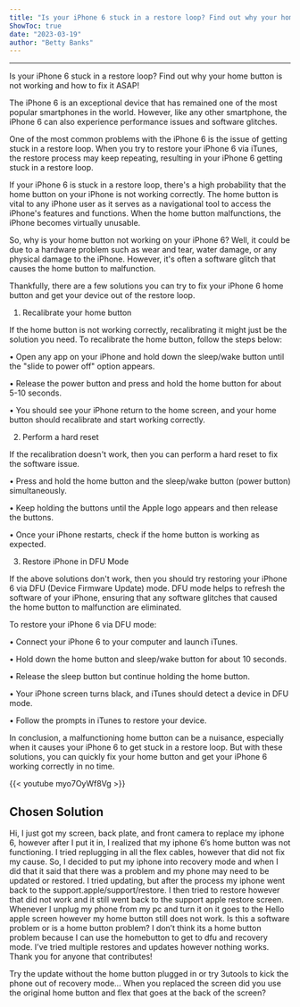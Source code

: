 ```yaml
---
title: "Is your iPhone 6 stuck in a restore loop? Find out why your home button is not working and how to fix it ASAP!"
ShowToc: true 
date: "2023-03-19"
author: "Betty Banks"
---
```

*****
Is your iPhone 6 stuck in a restore loop? Find out why your home button is not working and how to fix it ASAP!

The iPhone 6 is an exceptional device that has remained one of the most popular smartphones in the world. However, like any other smartphone, the iPhone 6 can also experience performance issues and software glitches.

One of the most common problems with the iPhone 6 is the issue of getting stuck in a restore loop. When you try to restore your iPhone 6 via iTunes, the restore process may keep repeating, resulting in your iPhone 6 getting stuck in a restore loop.

If your iPhone 6 is stuck in a restore loop, there's a high probability that the home button on your iPhone is not working correctly. The home button is vital to any iPhone user as it serves as a navigational tool to access the iPhone's features and functions. When the home button malfunctions, the iPhone becomes virtually unusable.

So, why is your home button not working on your iPhone 6? Well, it could be due to a hardware problem such as wear and tear, water damage, or any physical damage to the iPhone. However, it's often a software glitch that causes the home button to malfunction.

Thankfully, there are a few solutions you can try to fix your iPhone 6 home button and get your device out of the restore loop.

1. Recalibrate your home button

If the home button is not working correctly, recalibrating it might just be the solution you need. To recalibrate the home button, follow the steps below:

• Open any app on your iPhone and hold down the sleep/wake button until the "slide to power off" option appears.

• Release the power button and press and hold the home button for about 5-10 seconds.

• You should see your iPhone return to the home screen, and your home button should recalibrate and start working correctly.

2. Perform a hard reset

If the recalibration doesn't work, then you can perform a hard reset to fix the software issue.

• Press and hold the home button and the sleep/wake button (power button) simultaneously.

• Keep holding the buttons until the Apple logo appears and then release the buttons.

• Once your iPhone restarts, check if the home button is working as expected.

3. Restore iPhone in DFU Mode

If the above solutions don't work, then you should try restoring your iPhone 6 via DFU (Device Firmware Update) mode. DFU mode helps to refresh the software of your iPhone, ensuring that any software glitches that caused the home button to malfunction are eliminated.

To restore your iPhone 6 via DFU mode:

• Connect your iPhone 6 to your computer and launch iTunes.

• Hold down the home button and sleep/wake button for about 10 seconds.

• Release the sleep button but continue holding the home button.

• Your iPhone screen turns black, and iTunes should detect a device in DFU mode.

• Follow the prompts in iTunes to restore your device.

In conclusion, a malfunctioning home button can be a nuisance, especially when it causes your iPhone 6 to get stuck in a restore loop. But with these solutions, you can quickly fix your home button and get your iPhone 6 working correctly in no time.

{{< youtube myo7OyWf8Vg >}} 



## Chosen Solution
 Hi, I just got my screen, back plate, and front camera to replace my iphone 6, however after I put it in, I realized that my iphone 6’s home button was not functioning. I tried replugging in all the flex cables, however that did not fix my cause. So, I decided to put my iphone into recovery mode and when I did that it said that there was a problem and my phone may need to be updated or restored. I tried updating, but after the process my iphone went back to the support.apple/support/restore. I then tried to restore however that did not work and it still went back to the support apple restore screen. Whenever I unplug my phone from my pc and turn it on it goes to the Hello apple screen however my home button still does not work. Is this a software problem or is a home button problem? I don’t think its a home button problem because I can use the homebutton to get to dfu and recovery mode. I’ve tried multiple restores and updates however nothing works. Thank you for anyone that contributes!

 Try the update without the home button plugged in or try 3utools to kick the phone out of recovery mode…
When you replaced the screen did you use the original home button and flex that goes at the back of the screen?




